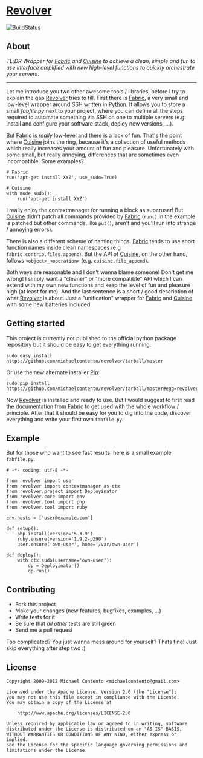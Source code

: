 # [Revolver][]

[![BuildStatus](https://secure.travis-ci.org/michaelcontento/revolver.png?branch=master)](http://travis-ci.org/michaelcontento/revolver)

## About

*TL;DR Wrapper for [Fabric][] and [Cuisine][] to achieve a clean, simple and
fun to use interface amplified with new high-level functions to quickly 
orchestrate your servers.*

***

Let me introduce you two other awesome tools / libraries, before I try to 
explain the gap [Revolver][] tries to fill. First there is [Fabric][], a very 
small and low-level wrapper around SSH written in [Python][]. It allows you to 
store a small *fabfile.py* next to your project, where you can define all the 
steps required to automate something via SSH on one to multiple servers (e.g. 
install and configure your software stack, deploy new versions, ...). 

But [Fabric][] is *really* low-level and there is a lack of fun. That's the 
point where [Cuisine][] joins the ring, because it's a collection of useful 
methods which really increases your amount of fun and pleasure. Unfortunately 
with some small, but really annoying, differences that are sometimes even 
incompatible. Some examples? 

    # Fabric
    run('apt-get install XYZ', use_sudo=True)

    # Cuisine
    with mode_sudo():
        run('apt-get install XYZ')

I really enjoy the contextmanager for running a block as superuser! But 
[Cuisine][] didn't patch all commands provided by [Fabric][] (`run()` in the 
example is patched but other commands, like `put()`, aren't and you'll run into 
strange / annoying errors). 

There is also a different scheme of naming things. [Fabric][] tends to use short 
function names inside clean namespaces (e.g `fabric.contrib.files.append`). 
But the API of [Cuisine][], on the other hand, follows `<object>_<operation>`
(e.g. `cuisine.file_append`). 

Both ways are reasonable and I don't wanna blame someone! Don't get me wrong!
I simply want a "cleaner" or "more compatible" API which I can extend with my
own new functions and keep the level of fun and pleasure high (at least for
me). And the last sentence is a short / good description of what [Revolver][] 
is about. Just a "unification" wrapper for [Fabric][] and [Cuisine][] with some 
new batteries included.

## Getting started

This project is currently not published to the official python package 
repository but it should be easy to get everything running:

    sudo easy_install https://github.com/michaelcontento/revolver/tarball/master

Or use the new alternate installer [Pip][]:

    sudo pip install https://github.com/michaelcontento/revolver/tarball/master#egg=revolver

Now [Revolver][] is installed and ready to use. But I would suggest to 
first read the documentation from [Fabric][] to get used with the whole 
workflow / principle. After that it should be easy for you to dig into the 
code, discover everything and write your first own `fabfile.py`. 

## Example

But for those who want to see fast results, here is a small example 
`fabfile.py`.

    # -*- coding: utf-8 -*-

    from revolver import user
    from revolver import contextmanager as ctx
    from revolver.project import Deployinator
    from revolver.core import env
    from revolver.tool import php
    from revolver.tool import ruby

    env.hosts = ['user@example.com']

    def setup():
        php.install(version='5.3.9')
        ruby.ensure(version='1.9.2-p290')
        user.ensure('own-user', home='/var/own-user')

    def deploy():
        with ctx.sudo(username='own-user'):
            dp = Deployinator()
            dp.run()

## Contributing

* Fork this project
* Make your changes (new features, bugfixes, examples, ...)
* Write tests for it 
* Be sure that *all other* tests are still green
* Send me a pull request

Too complicated? You just wanna mess around for yourself? Thats fine! Just 
skip everything after step two :)

## License

    Copyright 2009-2012 Michael Contento <michaelcontento@gmail.com>

    Licensed under the Apache License, Version 2.0 (the "License");
    you may not use this file except in compliance with the License.
    You may obtain a copy of the License at

        http://www.apache.org/licenses/LICENSE-2.0

    Unless required by applicable law or agreed to in writing, software
    distributed under the License is distributed on an "AS IS" BASIS,
    WITHOUT WARRANTIES OR CONDITIONS OF ANY KIND, either express or implied.
    See the License for the specific language governing permissions and
    limitations under the License.

  [Pip]: http://www.pip-installer.org
  [Cuisine]: https://github.com/sebastien/cuisine
  [Fabric]: https://github.com/fabric/fabric
  [Python]: http://python.org
  [Revolver]: https://github.com/michaelcontento/revolver
